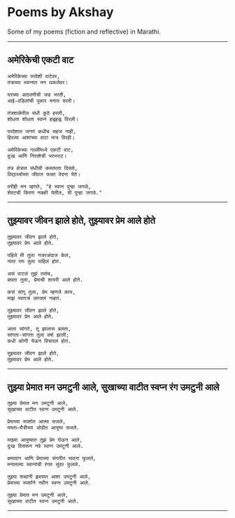 # Poems by Akshay

Some of my poems (fiction and reflective) in Marathi.

---

## अमेरिकेची एकटी वाट

```
अमेरिकेच्या परदेशी वाटेवर,
तंत्राच्या स्वप्नात मन थकलेवर।

घरच्या आठवणीची जड भरती,
आई-वडिलांची पुकार मनात दरती।

तंत्रशाळेतील संधी कुठे हरली,
शोधता शोधता स्वप्नं हळूहळू विरली।

परदेशात जगणं कधीच सहज नाही,
हिरव्या आशांच्या वाटा मात्र विरही।

अमेरिकेच्या गल्लींमध्ये एकटी वाट,
दुःख आणि निराशेची भरभराट।

तंत्र क्षेत्रात संधीची कमतरता दिसते,
विद्यार्थ्याच्या जीवात फक्त वेदना येते।

तरीही मन म्हणते, "हे स्वप्न पुन्हा जगावे,
शेवटची किरणं नक्की येतील, मी पुन्हा जगावे."
```

---

## तुझ्यावर जीवन झाले होते, तुझ्यावर प्रेम आले होते

```
तुझ्यावर जीवन झाले होते, 
तुझ्यावर प्रेम आले होते.

पहिले मी तुला नजरअंदाज केलं,
नंतर पण तुला पाहिलं होतं.

असं वाटलं तुझं तसंच,
बघता तुला, प्रेमाची शायरी आले होते.

कसं सांगू तुला, प्रेम म्हणजे काय,
माझं स्वतःचं उमजलं नव्हतं.

तुझ्यावर जीवन झाले होते,
तुझ्यावर प्रेम आले होते.

आता सांगते, तू झालास बलता,
सांगता-सांगता तुला वर्षा झाली;
कधी कोणी येऊन विचारलं होतं.

तुझ्यावर जीवन झाले होते,
तुझ्यावर प्रेम आले होते.
```

---

## तुझ्या प्रेमात मन उमटुनी आले, सुखाच्या वाटीत स्वप्न रंग उमटुनी आले

```
तुझ्या प्रेमात मन उमटुनी आले,
सुखाच्या वाटीत स्वप्न उमटुनी आले.

प्रेमाच्या स्पर्शात आत्मा सजले,
ममता–मैत्रीच्या ओढीत आयुष्य सजले.

माझ्या आयुष्यात तुझं प्रेम घेऊन आले,
दुःख विसरून नवे स्वप्न उमटुनी आले.

क्षमादान आणि प्रेमाच्या संगतीत भावना फुलले,
मनातल्या स्वप्नांची रंगत सुंदर फुलले.

तुझ्या शब्दांनी हृदयात आशा उमटुनी आले,
प्रेमाच्या स्पर्शाने नवीन स्वप्न उमटुनी आले.

तुझ्या प्रेमात मन उमटुनी आले,
सुखाच्या वाटीत स्वप्न उमटुनी आले.
```

---


